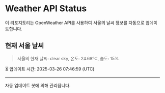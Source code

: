 
# Weather API Status

이 리포지토리는 OpenWeather API를 사용하여 서울의 날씨 정보를 자동으로 업데이트합니다.

## 현재 서울 날씨
> 서울의 현재 날씨: clear sky, 온도: 24.68°C, 습도: 15%

⏳ 업데이트 시간: 2025-03-26 07:46:59 (UTC)

---
자동 업데이트 봇에 의해 관리됩니다.
